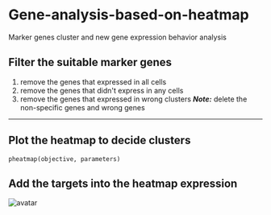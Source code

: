 # Gene-analysis-based-on-heatmap
Marker genes cluster and new gene expression behavior analysis

## Filter the suitable marker genes
1. remove the genes that expressed in all cells
2. remove the genes that didn't express in any cells
3. remove the genes that expressed in wrong clusters
***Note:*** delete the non-specific genes and wrong genes
***

## Plot the heatmap to decide clusters
```
pheatmap(objective, parameters)
```
## Add the targets into the heatmap expression
![avatar](C:\Users\asus1\Desktop\360截图178003067579120.png)
